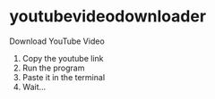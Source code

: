 # youtubevideodownloader
Download YouTube Video

1. Copy the youtube link
2. Run the program
3. Paste it in the terminal
4. Wait...
